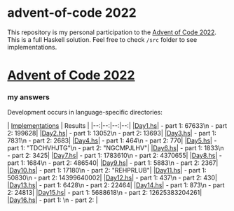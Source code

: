 # advent-of-code 2022

This repository is my personal participation to the [Advent of Code 2022](https://adventofcode.com/). This is a full Haskell solution. Feel free to check `/src` folder to see implementations.

# [Advent of Code 2022](https://adventofcode.com/2022)

### my answers

Development occurs in language-specific directories:

| [Implementations](src) | Results |
|--:|--:|--:|--:|
|[Day1.hs](src/Day1.hs)| - part 1: 67633\n - part 2: 199628|
|[Day2.hs](src/Day2.hs)| - part 1: 13052\n - part 2: 13693|
|[Day3.hs](src/Day3.hs)| - part 1: 7831\n - part 2: 2683|
|[Day4.hs](src/Day4.hs)| - part 1: 464\n - part 2: 770|
|[Day5.hs](src/Day5.hs)| - part 1: "TDCHVHJTG"\n - part 2: "NGCMPJLHV"|
|[Day6.hs](src/Day6.hs)| - part 1: 1833\n - part 2: 3425|
|[Day7.hs](src/Day7.hs)| - part 1: 1783610\n - part 2: 4370655|
|[Day8.hs](src/Day8.hs)| - part 1: 1684\n - part 2: 486540|
|[Day9.hs](src/Day9.hs)| - part 1: 5883\n - part 2: 2367|
|[Day10.hs](src/Day10.hs)| - part 1: 17180\n - part 2: "REHPRLUB"|
|[Day11.hs](src/Day11.hs)| - part 1: 50830\n - part 2: 14399640002|
|[Day12.hs](src/Day12.hs)| - part 1: 437\n - part 2: 430|
|[Day13.hs](src/Day13.hs)| - part 1: 6428\n - part 2: 22464|
|[Day14.hs](src/Day14.hs)| - part 1: 873\n - part 2: 24813|
|[Day15.hs](src/Day15.hs)| - part 1: 5688618\n - part 2: 12625383204261|
|[Day16.hs](src/Day16.hs)| - part 1: \n - part 2: | 
